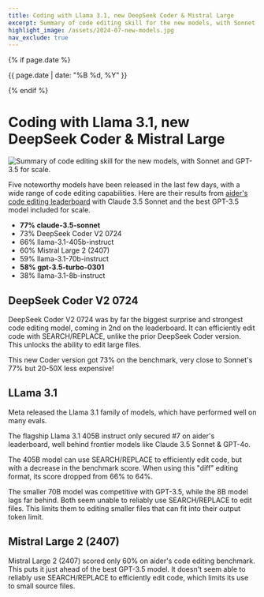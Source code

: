 ```yaml
---
title: Coding with Llama 3.1, new DeepSeek Coder & Mistral Large
excerpt: Summary of code editing skill for the new models, with Sonnet and GPT-3.5 for scale.
highlight_image: /assets/2024-07-new-models.jpg
nav_exclude: true
---
```

{% if page.date %}
<p class="post-date">{{ page.date | date: "%B %d, %Y" }}</p>
{% endif %}

# Coding with Llama 3.1, new DeepSeek Coder & Mistral Large

![Summary of code editing skill for the new models, with Sonnet and GPT-3.5 for scale.](/assets/2024-07-new-models.jpg)

Five noteworthy models have been released in the last few days,
with a wide range of code editing capabilities.
Here are their results from
[aider's code editing leaderboard](https://aider.chat/docs/leaderboards/)
with Claude 3.5 Sonnet and the best GPT-3.5 model
included for scale.

- **77% claude-3.5-sonnet**
- 73% DeepSeek Coder V2 0724
- 66% llama-3.1-405b-instruct
- 60% Mistral Large 2 (2407)
- 59% llama-3.1-70b-instruct
- **58% gpt-3.5-turbo-0301**
- 38% llama-3.1-8b-instruct

## DeepSeek Coder V2 0724

DeepSeek Coder V2 0724 was by far the biggest surprise
and strongest code editing model, coming in 2nd on the leaderboard.
It can
efficiently edit code with SEARCH/REPLACE, unlike
the prior DeepSeek Coder version.
This unlocks the ability to edit large files. 

This new Coder version got 73% on the benchmark,
very
close to Sonnet's 77% but 20-50X less expensive!

## LLama 3.1

Meta released the
Llama 3.1 family of models,
which have performed well on many evals.

The flagship Llama 3.1 405B instruct only 
secured #7 on aider's leaderboard, 
well behind frontier models like
Claude 3.5 Sonnet & GPT-4o. 

The 405B model can use SEARCH/REPLACE to efficiently
edit code, but with a decrease in the benchmark score.
When using this "diff" editing format, its score dropped 
from 66% to 64%.

The smaller 70B model was competitive with GPT-3.5, while
the 8B model lags far behind.
Both seem unable to reliably use SEARCH/REPLACE to edit files.
This limits them to editing smaller files that can
fit into their output token limit.

## Mistral Large 2 (2407)

Mistral Large 2 (2407) scored only 60% on aider's code editing
benchmark. 
This puts it just ahead of the best GPT-3.5 model. 
It
doesn't seem able to reliably use SEARCH/REPLACE to efficiently edit
code,
which limits its use to small source files.




